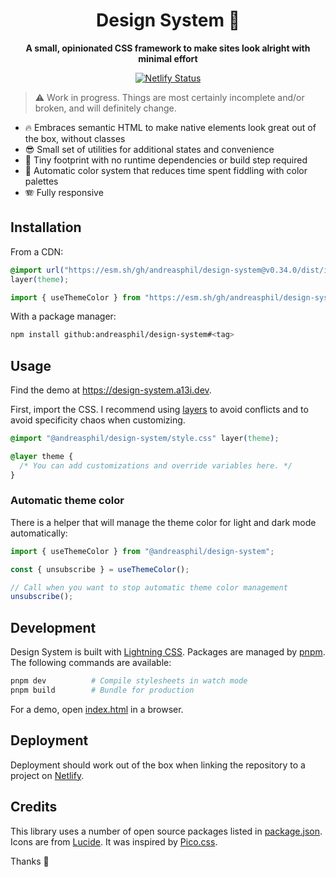 <h1 align="center">
  Design System 🐥
</h1>

<p align="center">
  <strong>A small, opinionated CSS framework to make sites look alright with minimal effort</strong>
</p>

<p align="center">
  <a href="https://app.netlify.com/sites/andreasphil-design-system/deploys" title="Netlify Status">
    <img src="https://api.netlify.com/api/v1/badges/3c7e430b-7855-4579-adb3-f879918e2ec0/deploy-status" alt="Netlify Status" />
  </a>
</p>

> ⚠️ Work in progress. Things are most certainly incomplete and/or broken, and will definitely change.

- 🔥 Embraces semantic HTML to make native elements look great out of the box, without classes
- 😎 Small set of utilities for additional states and convenience
- 🐛 Tiny footprint with no runtime dependencies or build step required
- 🌈 Automatic color system that reduces time spent fiddling with color palettes
- 🪗 Fully responsive

## Installation

From a CDN:

```css
@import url("https://esm.sh/gh/andreasphil/design-system@v0.34.0/dist/index.min.css")
layer(theme);
```

```js
import { useThemeColor } from "https://esm.sh/gh/andreasphil/design-system@v0.34.0";
```

With a package manager:

```sh
npm install github:andreasphil/design-system#<tag>
```

## Usage

Find the demo at <https://design-system.a13i.dev>.

First, import the CSS. I recommend using [layers](https://developer.mozilla.org/en-US/docs/Learn/CSS/Building_blocks/Cascade_layers) to avoid conflicts and to avoid specificity chaos when customizing.

```css
@import "@andreasphil/design-system/style.css" layer(theme);

@layer theme {
  /* You can add customizations and override variables here. */
}
```

### Automatic theme color

There is a helper that will manage the theme color for light and dark mode automatically:

```js
import { useThemeColor } from "@andreasphil/design-system";

const { unsubscribe } = useThemeColor();

// Call when you want to stop automatic theme color management
unsubscribe();
```

## Development

Design System is built with [Lightning CSS](https://lightningcss.dev). Packages are managed by [pnpm](https://pnpm.io). The following commands are available:

```sh
pnpm dev          # Compile stylesheets in watch mode
pnpm build        # Bundle for production
```

For a demo, open [index.html](./index.html) in a browser.

## Deployment

Deployment should work out of the box when linking the repository to a project on [Netlify](https://netlify.com).

## Credits

This library uses a number of open source packages listed in [package.json](./package.json). Icons are from [Lucide](https://lucide.dev/). It was inspired by [Pico.css](https://picocss.com/).

Thanks 🙏
